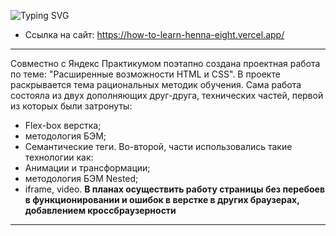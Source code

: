 ![Typing SVG](https://project-cards.jtpotatodev.workers.dev/?project=%D0%A3%D1%87%D0%B5%D0%B1%D0%B0%20%D0%9E%D0%BD%D0%BB%D0%B0%D0%B9%D0%BD&started=25%20Aug%202023&codename=)

- Ссылка на сайт: https://how-to-learn-henna-eight.vercel.app/
------
Совместно с Яндекс Практикумом поэтапно создана проектная работа по теме: "Расширенные возможности HTML и CSS".
В проекте раскрывается тема рациональных методик обучения. Сама работа состояла из двух дополняющих друг-друга, технических частей, первой из которых были затронуты:
* Flex-box верстка;
* методология БЭМ;
* Семантические теги.
Во-второй, части использовались такие технологии как:
* Анимации и трансформации;
* методология БЭМ Nested;
* iframe, video.
  **В планах осуществить работу страницы без перебоев в функционировании и ошибок в верстке в других браузерах, добавлением кроссбраузерности**
------
